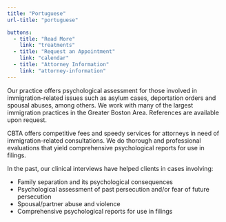 ```yaml
---
title: "Portuguese"
url-title: "portuguese"

buttons:
  - title: "Read More"
    link: "treatments"
  - title: "Request an Appointment"
    link: "calendar"
  - title: "Attorney Information"
    link: "attorney-information"
---
```

Our practice offers psychological assessment for those involved in immigration-related issues such as asylum cases, deportation orders and spousal abuses, among others. We work with many of the largest immigration practices in the Greater Boston Area. References are available upon request.

CBTA offers competitive fees and speedy services for attorneys in need of immigration-related consultations. We do thorough and professional evaluations that yield comprehensive psychological reports for use in filings.

In the past, our clinical interviews have helped clients in cases involving:

- Family separation and its psychological consequences
- Psychological assessment of past persecution and/or fear of future persecution
- Spousal/partner abuse and violence
- Comprehensive psychological reports for use in filings